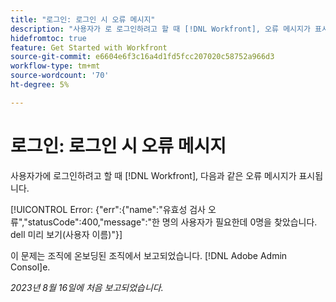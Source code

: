 ```yaml
---
title: "로그인: 로그인 시 오류 메시지"
description: "사용자가 로 로그인하려고 할 때 [!DNL Workfront], 오류 메시지가 표시됩니다."
hidefromtoc: true
feature: Get Started with Workfront
source-git-commit: e6604e6f3c16a4d1fd5fcc207020c58752a966d3
workflow-type: tm+mt
source-wordcount: '70'
ht-degree: 5%

---
```



# 로그인: 로그인 시 오류 메시지

사용자가에 로그인하려고 할 때 [!DNL Workfront], 다음과 같은 오류 메시지가 표시됩니다.

[!UICONTROL Error: {&quot;err&quot;:{&quot;name&quot;:&quot;유효성 검사 오류&quot;,&quot;statusCode&quot;:400,&quot;message&quot;:&quot;한 명의 사용자가 필요한데 0명을 찾았습니다. dell 미리 보기(사용자 이름)&quot;}]

이 문제는 조직에 온보딩된 조직에서 보고되었습니다. [!DNL Adobe Admin Consol]e.

_2023년 8월 16일에 처음 보고되었습니다._
